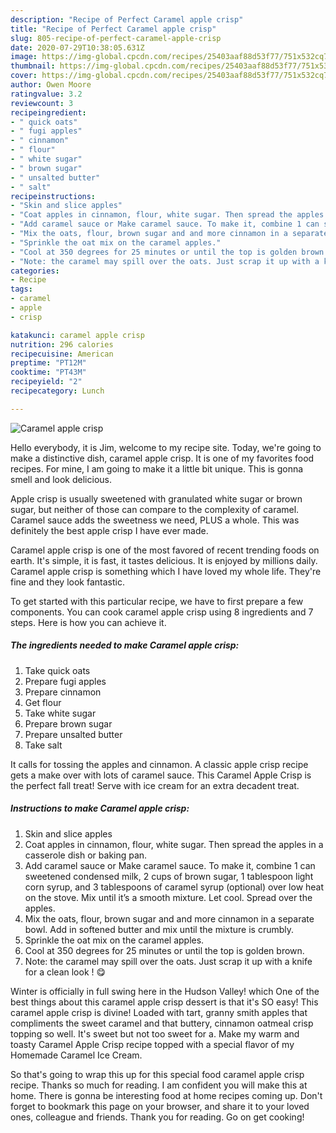 ```yaml
---
description: "Recipe of Perfect Caramel apple crisp"
title: "Recipe of Perfect Caramel apple crisp"
slug: 805-recipe-of-perfect-caramel-apple-crisp
date: 2020-07-29T10:38:05.631Z
image: https://img-global.cpcdn.com/recipes/25403aaf88d53f77/751x532cq70/caramel-apple-crisp-recipe-main-photo.jpg
thumbnail: https://img-global.cpcdn.com/recipes/25403aaf88d53f77/751x532cq70/caramel-apple-crisp-recipe-main-photo.jpg
cover: https://img-global.cpcdn.com/recipes/25403aaf88d53f77/751x532cq70/caramel-apple-crisp-recipe-main-photo.jpg
author: Owen Moore
ratingvalue: 3.2
reviewcount: 3
recipeingredient:
- " quick oats"
- " fugi apples"
- " cinnamon"
- " flour"
- " white sugar"
- " brown sugar"
- " unsalted butter"
- " salt"
recipeinstructions:
- "Skin and slice apples"
- "Coat apples in cinnamon, flour, white sugar. Then spread the apples in a casserole dish or baking pan."
- "Add caramel sauce or Make caramel sauce. To make it, combine 1 can sweetened condensed milk, 2 cups of brown sugar, 1 tablespoon light corn syrup, and 3 tablespoons of caramel syrup (optional) over low heat on the stove. Mix until it’s a smooth mixture. Let cool. Spread over the apples."
- "Mix the oats, flour, brown sugar and and more cinnamon in a separate bowl. Add in softened butter and mix until the mixture is crumbly."
- "Sprinkle the oat mix on the caramel apples."
- "Cool at 350 degrees for 25 minutes or until the top is golden brown."
- "Note: the caramel may spill over the oats. Just scrap it up with a knife for a clean look ! 😋"
categories:
- Recipe
tags:
- caramel
- apple
- crisp

katakunci: caramel apple crisp 
nutrition: 296 calories
recipecuisine: American
preptime: "PT12M"
cooktime: "PT43M"
recipeyield: "2"
recipecategory: Lunch

---
```



![Caramel apple crisp](https://img-global.cpcdn.com/recipes/25403aaf88d53f77/751x532cq70/caramel-apple-crisp-recipe-main-photo.jpg)

Hello everybody, it is Jim, welcome to my recipe site. Today, we're going to make a distinctive dish, caramel apple crisp. It is one of my favorites food recipes. For mine, I am going to make it a little bit unique. This is gonna smell and look delicious.

Apple crisp is usually sweetened with granulated white sugar or brown sugar, but neither of those can compare to the complexity of caramel. Caramel sauce adds the sweetness we need, PLUS a whole. This was definitely the best apple crisp I have ever made.

Caramel apple crisp is one of the most favored of recent trending foods on earth. It's simple, it is fast, it tastes delicious. It is enjoyed by millions daily. Caramel apple crisp is something which I have loved my whole life. They're fine and they look fantastic.


To get started with this particular recipe, we have to first prepare a few components. You can cook caramel apple crisp using 8 ingredients and 7 steps. Here is how you can achieve it.

<!--inarticleads1-->

##### The ingredients needed to make Caramel apple crisp:

1. Take  quick oats
1. Prepare  fugi apples
1. Prepare  cinnamon
1. Get  flour
1. Take  white sugar
1. Prepare  brown sugar
1. Prepare  unsalted butter
1. Take  salt


It calls for tossing the apples and cinnamon. A classic apple crisp recipe gets a make over with lots of caramel sauce. This Caramel Apple Crisp is the perfect fall treat! Serve with ice cream for an extra decadent treat. 

<!--inarticleads2-->

##### Instructions to make Caramel apple crisp:

1. Skin and slice apples
1. Coat apples in cinnamon, flour, white sugar. Then spread the apples in a casserole dish or baking pan.
1. Add caramel sauce or Make caramel sauce. To make it, combine 1 can sweetened condensed milk, 2 cups of brown sugar, 1 tablespoon light corn syrup, and 3 tablespoons of caramel syrup (optional) over low heat on the stove. Mix until it’s a smooth mixture. Let cool. Spread over the apples.
1. Mix the oats, flour, brown sugar and and more cinnamon in a separate bowl. Add in softened butter and mix until the mixture is crumbly.
1. Sprinkle the oat mix on the caramel apples.
1. Cool at 350 degrees for 25 minutes or until the top is golden brown.
1. Note: the caramel may spill over the oats. Just scrap it up with a knife for a clean look ! 😋


Winter is officially in full swing here in the Hudson Valley! which One of the best things about this caramel apple crisp dessert is that it&#39;s SO easy! This caramel apple crisp is divine! Loaded with tart, granny smith apples that compliments the sweet caramel and that buttery, cinnamon oatmeal crisp topping so well. It&#39;s sweet but not too sweet for a. Make my warm and toasty Caramel Apple Crisp recipe topped with a special flavor of my Homemade Caramel Ice Cream. 

So that's going to wrap this up for this special food caramel apple crisp recipe. Thanks so much for reading. I am confident you will make this at home. There is gonna be interesting food at home recipes coming up. Don't forget to bookmark this page on your browser, and share it to your loved ones, colleague and friends. Thank you for reading. Go on get cooking!

